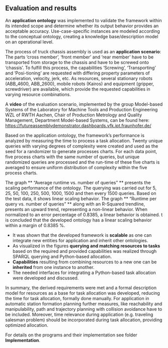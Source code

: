 ## Evaluation and results

An **application ontology** was implemented to validate the framework within its intended scope and determine whether its output behavior provides an acceptable accuracy.
Use-case-specific instances are modeled according to the conceptual ontology, creating a knowledge base/description model on an operational level. 

The process of truck chassis assembly is used as an **application scenario**: 
The parts ‘cross member’, ‘front member’ and ‘rear member’ have to be transported from storage to the chassis and have to be screwed onto ‘chassis’. 
To fulfill this process, the capabilities ‘Screwing’, ‘Transporting’ and ‘Posi-tioning’ are requested with differing property parameters of acceleration, velocity, jerk, etc. 
As resources, several stationary robots (ABB_4600, ABB_2600), mobile robots (Kairos) and equipment (gripper, screwdriver) are available, which provide the requested capabilities in varying resource combinations.

A **video** of the evaluation scenario, implemented by the group Model-based Systems of the Laboratory for Machine Tools and Production Engineering WZL of RWTH Aachen, Chair of Production Metrology and Quality Management, Department Model-based Systems, can be found here: 
https://futureassemblydemonstrator.dashboards.vfk.ipt.fraunhofer.de/

Based on the application ontology, the framework’s performance is analyzed by measuring the time to process a task allocation. 
Twenty unique queries  with varying degrees of complexity were created and used as the seed for a randomizer to generate processes charts. 
For each data point, five process charts with the same number of queries, but unique randomized queries are processed and the run-time of these five charts is averaged to ensure uniform distribution of complexity within the five process charts. 

The graph ** “Average runtime vs. number of queries” ** presents the scaling performance of the ontology. 
The querying was carried out for 5, 25, 50, 100, 250, 500, 1000, 1500 and then every 1500 queries. 
Based on the test data, it shows linear scaling behavior. 
The graph ** “Runtime per query vs. number of queries” ** along with an R-Squared trendline, presents an upward trend, representing a non-linear behavior. 
When normalized to an error percentage of 0.8385, a linear behavior is obtained. 
t is concluded that the developed ontology has a linear scaling behavior within a margin of 0.8385 %.
 
- It was shown that the developed framework is **scalable** as one can integrate new entities for application and inherit other ontologies. 
- As visualized in the figures **querying and matching resources to tasks** based on the required and provided capabilities was realized through SPARQL querying and Python-based allocation. 
- **Capabilities** resulting from combining resources to a new one can be **inherited** from one instance to another. 
- The needed interfaces for integrating a Python-based task allocation were developed and discussed. 

In summary, the derived requirements were met and a formal description model for resources as a base for task allocation was developed, reducing the time for task allocation, formally done manually. 
For application in automatic station formation planning further measures, like reachability and manipulability, path and trajectory planning with collision avoidance have to be included. 
Moreover, time relevance during application (e.g. traveling salesman problem) should be incorporated during task allocation, providing optimized allocation. 

For details on the programs and their implementation see folder **Implementation**. 
